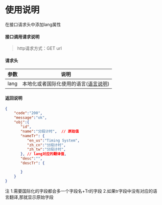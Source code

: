 # 使用说明
在接口请求头中添加lang属性

#### 接口调用请求说明

>http请求方式：GET url

#### 请求头

| 参数  | 说明                                   |
|------|-----------------------------------------|
| lang |    本地化或者国际化使用的语言([语言说明](/api/lang.html))            |


#### 返回说明

```json
{
    "code":"200",
    "message":"ok",
    "obj":{
       "id",
       "name":"分段计时",  // 原始值
       "nameTr": {
          "en_us":"Timing System",
          "zh_cn":"分段计时",
          "zh_tw":"分段计时",
       }, // lang对应的翻译值,
       "desc":"",
       "descTr": {

       }
    }
}
```
注
1.需要国际化的字段都会多一个字段名+Tr的字段 
2.如果tr字段中没有对应的语言翻译,那就显示原始字段



